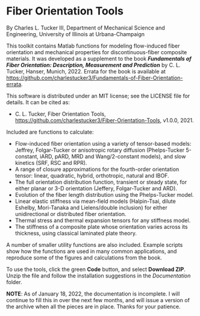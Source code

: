 # Fiber Orientation Tools

By Charles L. Tucker III, Department of Mechanical Science and Engineering, University of Illinois at Urbana-Champaign

This toolkit contains Matlab functions for modeling flow-induced fiber orientation and mechanical properties for discontinuous-fiber composite materials.  It was developed as a supplement to the book **_Fundamentals of Fiber Orientation: Description, Measurement and Prediction_** by C. L. Tucker, Hanser, Munich, 2022.  Errata for the book is available at https://github.com/charlestucker3/Fundamentals-of-Fiber-Orientation-errata.

This software is distributed under an MIT license; see the LICENSE file for details.  It can be cited as:
- C. L. Tucker, Fiber Orientation Tools, https://github.com/charlestucker3/Fiber-Orientation-Tools, v1.0.0, 2021.

Included are functions to calculate:
- Flow-induced fiber orientation using a variety of tensor-based models: Jeffrey, Folgar-Tucker or anisotropic rotary diffusion (Phelps-Tucker 5-constant, iARD, pARD, MRD and Wang/2-constant models), and slow kinetics (SRF, RSC and RPR).
- A range of closure approximations for the fourth-order orientation tensor: linear, quadratic, hybrid, orthotropic, natural and IBOF.
- The full orientation distribution function, transient or steady state, for either planar or 3-D orientation (Jeffery, Folgar-Tucker and ARD).
- Evolution of the fiber length distribution using the Phelps-Tucker model.
- Linear elastic stiffness via mean-field models (Halpin-Tsai, dilute Eshelby, Mori-Tanaka and Lielens/double inclusion) for either unidirectional or distributed fiber orientation.
- Thermal stress and thermal expansion tensors for any stiffness model.
- The stiffness of a composite plate whose orientation varies across its thickness, using classical laminated plate theory.  

A number of smaller utility functions are also included.  Example scripts show how the functions are used in many common applications, and reproduce some of the figures and calculations from the book.   

To use the tools, click the green **Code** button, and select **Download ZIP**.  Unzip the file and follow the installation suggestions in the _Documentation_ folder.  

**NOTE**: As of January 18, 2022, the documentation is incomplete.  I will continue to fill this in over the next few months, and will issue a version of the archive when all the pieces are in place.  Thanks for your patience.  
